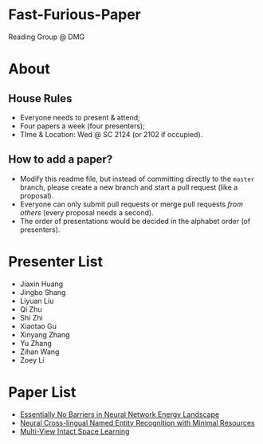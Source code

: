 # Fast-Furious-Paper
Reading Group @ DMG

# About

## House Rules
- Everyone needs to present & attend;
- Four papers a week (four presenters);
- TIme & Location: Wed @ SC 2124 (or 2102 if occupied).

## How to add a paper?
- Modify this readme file, but instead of committing directly to the `master` branch, please create a new branch and start a pull request (like a proposal).
- Everyone can only submit pull requests or merge pull requests *from others* (every proposal needs a second).
- The order of presentations would be decided in the alphabet order (of presenters).

# Presenter List

- Jiaxin Huang
- Jingbo Shang
- Liyuan Liu
- Qi Zhu
- Shi Zhi
- Xiaotao Gu
- Xinyang Zhang
- Yu Zhang
- Zihan Wang
- Zoey Li

# Paper List
- [Essentially No Barriers in Neural Network Energy Landscape](https://arxiv.org/pdf/1803.00885.pdf)
- [Neural Cross-lingual Named Entity Recognition with Minimal Resources](https://arxiv.org/pdf/1808.09861.pdf)
- [Multi-View Intact Space Learning](https://ieeexplore.ieee.org/stamp/stamp.jsp?tp=&arnumber=7072521)
